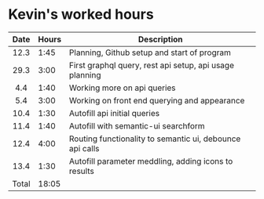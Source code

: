 # Kevin's worked hours

| Date  | Hours | Description                                              |
| :---: | ----- | -------------------------------------------------------- |
| 12.3  | 1:45  | Planning, Github setup and start of program              |
| 29.3  | 3:00  | First graphql query, rest api setup, api usage planning  |
|  4.4  | 1:40  | Working more on api queries                              |
|  5.4  | 3:00  | Working on front end querying and appearance             |
| 10.4  | 1:30  | Autofill api initial queries                             |
| 11.4  | 1:40  | Autofill with semantic-ui searchform                     |
| 12.4  | 4:00  | Routing functionality to semantic ui, debounce api calls |
| 13.4  | 1:30  | Autofill parameter meddling, adding icons to results     |
| Total | 18:05 |                                                          |
